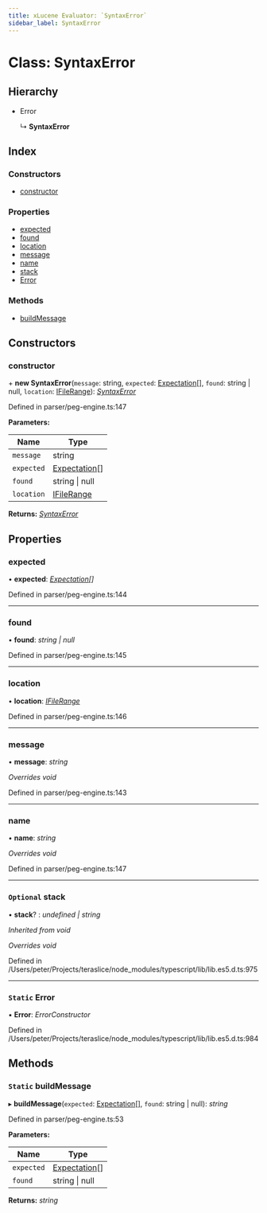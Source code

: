 ```yaml
---
title: xLucene Evaluator: `SyntaxError`
sidebar_label: SyntaxError
---
```


# Class: SyntaxError

## Hierarchy

* Error

  ↳ **SyntaxError**

## Index

### Constructors

* [constructor](syntaxerror.md#constructor)

### Properties

* [expected](syntaxerror.md#expected)
* [found](syntaxerror.md#found)
* [location](syntaxerror.md#location)
* [message](syntaxerror.md#message)
* [name](syntaxerror.md#name)
* [stack](syntaxerror.md#optional-stack)
* [Error](syntaxerror.md#static-error)

### Methods

* [buildMessage](syntaxerror.md#static-buildmessage)

## Constructors

###  constructor

\+ **new SyntaxError**(`message`: string, `expected`: [Expectation](../overview.md#expectation)[], `found`: string | null, `location`: [IFileRange](../interfaces/ifilerange.md)): *[SyntaxError](syntaxerror.md)*

Defined in parser/peg-engine.ts:147

**Parameters:**

Name | Type |
------ | ------ |
`message` | string |
`expected` | [Expectation](../overview.md#expectation)[] |
`found` | string &#124; null |
`location` | [IFileRange](../interfaces/ifilerange.md) |

**Returns:** *[SyntaxError](syntaxerror.md)*

## Properties

###  expected

• **expected**: *[Expectation](../overview.md#expectation)[]*

Defined in parser/peg-engine.ts:144

___

###  found

• **found**: *string | null*

Defined in parser/peg-engine.ts:145

___

###  location

• **location**: *[IFileRange](../interfaces/ifilerange.md)*

Defined in parser/peg-engine.ts:146

___

###  message

• **message**: *string*

*Overrides void*

Defined in parser/peg-engine.ts:143

___

###  name

• **name**: *string*

*Overrides void*

Defined in parser/peg-engine.ts:147

___

### `Optional` stack

• **stack**? : *undefined | string*

*Inherited from void*

*Overrides void*

Defined in /Users/peter/Projects/teraslice/node_modules/typescript/lib/lib.es5.d.ts:975

___

### `Static` Error

▪ **Error**: *ErrorConstructor*

Defined in /Users/peter/Projects/teraslice/node_modules/typescript/lib/lib.es5.d.ts:984

## Methods

### `Static` buildMessage

▸ **buildMessage**(`expected`: [Expectation](../overview.md#expectation)[], `found`: string | null): *string*

Defined in parser/peg-engine.ts:53

**Parameters:**

Name | Type |
------ | ------ |
`expected` | [Expectation](../overview.md#expectation)[] |
`found` | string &#124; null |

**Returns:** *string*
